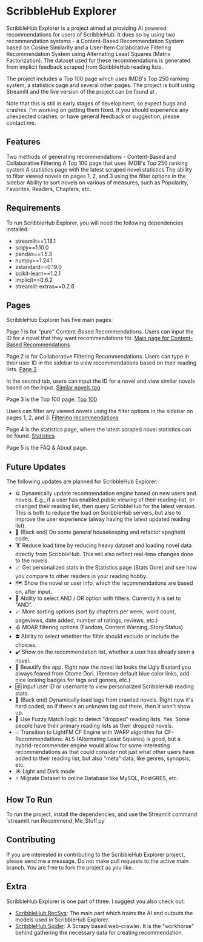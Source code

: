 # ScribbleHub Explorer
ScribbleHub Explorer is a project aimed at providing AI powered recommendations for users of ScribbleHub. It does so by using two recommendation systems - a Content-Based Recommendation System based on Cosine Similarity and a User-Item Collaborative Filtering Recommendation System using Alternating Least Squares (Matrix Factorization). The dataset used for these recommendations is generated from implicit feedback scraped from ScribbleHub reading lists.

The project includes a Top 100 page which uses IMDB's Top 250 ranking system, a statistics page and several other pages. The project is built using Streamlit and the live version of the project can be found at <insert URL>.

Note that this is still in early stages of development, so expect bugs and crashes. I'm working on getting them fixed. If you should experience any unexpected crashes, or have general feedback or suggestion, please contact me.

## Features
Two methods of generating recommendations - Content-Based and Collaborative Filtering
A Top 100 page that uses IMDB's Top 250 ranking system
A statistics page with the latest scraped novel statistics
The ability to filter viewed novels on pages 1, 2, and 3 using the filter options in the sidebar
Ability to sort novels on various of measures, such as Popularity, Favorites, Readers, Chapters, etc.

## Requirements
To run ScribbleHub Explorer, you will need the following dependencies installed:

- streamlit==1.18.1
- scipy==1.10.0
- pandas==1.5.3
- numpy==1.24.1
- zstandard==0.19.0
- scikit-learn==1.2.1
- implicit==0.6.2
- streamlit-extras==0.2.6

## Pages
ScribbleHub Explorer has five main pages:

Page 1 is for "pure" Content-Based Recommendations. Users can input the ID for a novel that they want recommendations for.
[Main page for Content-Based Recommendations](https://i.imgur.com/Xee1sSc.jpeg)

Page 2 is for Collaborative Filtering Recommendations. Users can type in their user ID in the sidebar to view recommendations based on their reading lists. 
[Page 2](https://i.imgur.com/a8JPpur.jpeg)

In the second tab, users can input the ID for a novel and view similar novels based on the input.
[Similar novels tag](https://i.imgur.com/TuvxHNb.jpeg)

Page 3 is the Top 100 page.
[Top 100](https://i.imgur.com/W72DAWj.jpeg)

Users can filter any viewed novels using the filter options in the sidebar on pages 1, 2, and 3.
[Filtering recommendations](https://i.imgur.com/Gv7qWiz.jpeg)

Page 4 is the statistics page, where the latest scraped novel statistics can be found.
[Statistics](https://i.imgur.com/hs4XRrK.jpeg)

Page 5 is the FAQ & About page.


## Future Updates
The following updates are planned for ScribbleHub Explorer:

- ⚙️ Dynamically update recommendation engine based on new users and novels. E.g., if a user has enabled public viewing of their reading-list, or changed their reading list, then query ScribbleHub for the latest version. This is both to reduce the load on ScribbleHub servers, but also to improve the user experience (alway having the latest updated reading list).
- 🧹 (Back end) Do some general housekeeping and refactor spaghetti code.
- 🏋️ Reduce load time by reducing heavy dataset and loading novel data directly from ScribbleHub. This will also reflect real-time changes done to the novels.
- 📈 Get personalized stats in the Statistics page (Stats Gore) and see how you compare to other readers in your reading hobby.
- 🗺️ Show the novel or user info, which the recommendations are based on, after input.
- 🔘 Ability to select AND / OR option with filters. Currently it is set to "AND".
- 📈 More sorting options (sort by chapters per week, word count, pageviews, date added, number of ratings, reviews, etc.)
- 🩸 MOAR filtering options (Fandom, Content Warning, Story Status)
- ⛔ Ability to select whether the filter should exclude or include the choices.
- ✔️ Show on the recommendation list, whether a user has already seen a novel.
- 💅 Beautify the app. Right now the novel list looks the Ugly Bastard you always feared from Otome Dori. (Remove default blue color links, add nice looking badges for tags and genres, etc.)
- 🆔 Input user ID or username to view personalized ScribbleHub reading stats.
- 🔖 (Back end) Dynamically load tags from crawled novels. Right now it's hard coded, so if there's an unknown tag out there, then it won't show up.
- 📑 Use Fuzzy Match logic to detect "dropped" reading lists. Yes. Some people have their primary reading lists as their dropped novels.
- 💡 Transition to LightFM CF Engine with WARP algorithm for CF-Recommendations. ALS (Alternating Least Squares) is good, but a hybrid-recommender engine would allow for some interesting recommendations as that could consider not just what other users have added to their reading list, but also "meta" data, like genres, synopsis, etc.
- ☀️ Light and Dark mode
- ⚡ Migrate Dataset to online Database like MySQL, PostGRES, etc.

## How To Run
To run the project, install the dependencies, and use the Streamlit command ´streamlit run Recommend_Me_Stuff.py´

## Contributing
If you are interested in contributing to the ScribbleHub Explorer project, please send me a message. Do not make pull requests to the active main branch. You are free to fork the project as you like.

## Extra
ScribbleHub Explorer is one part of three. I suggest you also check out:
- [ScribbleHub RecSys](https://github.com/alexkahler/scribbleHub-recsys): The main part which trains the AI and outputs the models used in ScribbleHub Explorer. 
- [ScribbleHub Spider](https://github.com/alexkahler/scribbleHub-spider): A Scrapy based web-crawler. It is the "workhorse" behind gathering the necessary data for creating recommendation.